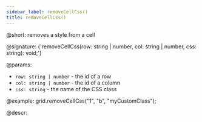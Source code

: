 ```yaml
---
sidebar_label: removeCellCss()
title: removeCellCss()
---          
```


@short: removes a style from a cell

@signature: {'removeCellCss(row: string | number, col: string | number, css: string): void;'}

@params:
- `row: string | number` - the id of a row
- `col: string | number` - the id of a column
- `css: string` - the name of the CSS class

@example:
grid.removeCellCss("1", "b", "myCustomClass");

@descr:

[comment]: # (@relatedapi: grid/api/grid_addcellcss_method.md)
